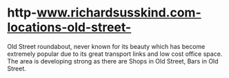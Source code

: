 # http-www.richardsusskind.com-locations-old-street-
Old Street roundabout, never known for its beauty which has become extremely popular due to its great transport links and low cost office space. The area is developing strong as there are Shops in Old Street, Bars in Old Street.
